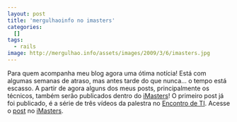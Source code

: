 ```yaml
--- 
layout: post
title: 'mergulhaoinfo no imasters'
categories: 
  []
tags:
  - rails
image: http://mergulhao.info/assets/images/2009/3/6/imasters.jpg
---
```


Para quem acompanha meu blog agora uma ótima notícia! Está com algumas semanas de atraso, mas antes tarde do que nunca... o tempo está escasso. A partir de agora alguns dos meus posts, principalmente os técnicos, também serão publicados dentro do [iMasters][]! O primeiro post já foi publicado, é a série de três vídeos da palestra no [Encontro de TI][eti]. Acesse o [post][] no [iMasters][].

[iMasters]: http://imasters.com.br
[eti]: http://encontrodeti.com.br
[post]: http://imasters.uol.com.br/artigo/11652/ruby/empreendedorismo_on_rails/
